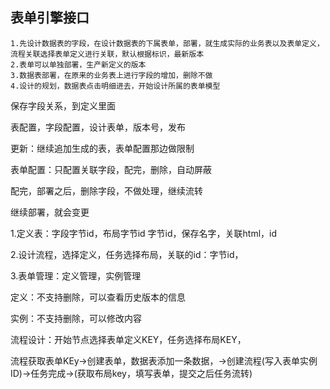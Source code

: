 ## 表单引擎接口
```
1.先设计数据表的字段，在设计数据表的下属表单，部署，就生成实际的业务表以及表单定义，流程关联选择表单定义进行关联，默认根据标识，最新版本
2.表单可以单独部署，生产新定义的版本
3.数据表部署，在原来的业务表上进行字段的增加，删除不做
4.设计的规划，数据表点击明细进去，开始设计所属的表单模型

```

保存字段关系，到定义里面

表配置，字段配置，设计表单，版本号，发布

更新：继续追加生成的表，表单配置那边做限制


表单配置：只配置关联字段，配完，删除，自动屏蔽


配完，部署之后，删除字段，不做处理，继续流转

继续部署，就会变更

1.定义表：字段字节id，布局字节id
字节id，保存名字，关联html，id

2.设计流程，选择定义，任务选择布局，关联的id：字节id，

3.表单管理：定义管理，实例管理

定义：不支持删除，可以查看历史版本的信息

实例：不支持删除，可以修改内容


流程设计：开始节点选择表单定义KEY，任务选择布局KEY，

流程获取表单KEy->创建表单，数据表添加一条数据，->创建流程(写入表单实例ID)->任务完成->(获取布局key，填写表单，提交之后任务流转)    






